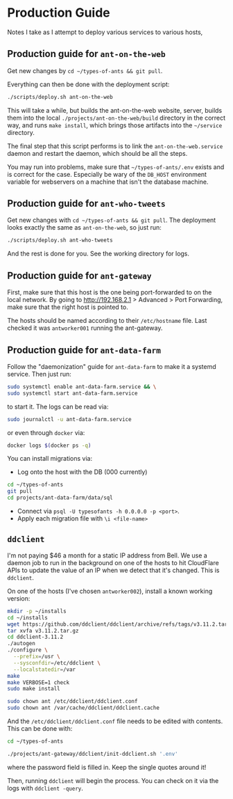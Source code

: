 # Production Guide

Notes I take as I attempt to deploy various services to various hosts,

## Production guide for `ant-on-the-web`

Get new changes by `cd ~/types-of-ants && git pull`.

Everything can then be done with the deployment script:

```bash
./scripts/deploy.sh ant-on-the-web
```

This will take a while, but builds the ant-on-the-web website, server, builds
them into the local `./projects/ant-on-the-web/build` directory in the correct
way, and runs `make install`, which brings those artifacts into the `~/service`
directory.

The final step that this script performs is to link the `ant-on-the-web.service`
daemon and restart the daemon, which should be all the steps.

You may run into problems, make sure that `~/types-of-ants/.env` exists and is
correct for the case. Especially be wary of the `DB_HOST` environment variable
for webservers on a machine that isn't the database machine.

## Production guide for `ant-who-tweets`

Get new changes with `cd ~/types-of-ants && git pull`. The deployment looks
exactly the same as `ant-on-the-web`, so just run:

```bash
./scripts/deploy.sh ant-who-tweets
```

And the rest is done for you. See the working directory for logs.

## Production guide for `ant-gateway`

First, make sure that this host is the one being port-forwarded to on the local
network. By going to <http://192.168.2.1> > Advanced > Port Forwarding, make
sure that the right host is pointed to.

The hosts should be named according to their `/etc/hostname` file. Last checked
it was `antworker001` running the ant-gateway.

## Production guide for `ant-data-farm`

Follow the "daemonization" guide for `ant-data-farm` to make it a systemd
service. Then just run:

```bash
sudo systemctl enable ant-data-farm.service && \
sudo systemctl start ant-data-farm.service
```

to start it. The logs can be read via:

```bash
sudo journalctl -u ant-data-farm.service
```

or even through `docker` via:

```bash
docker logs $(docker ps -q)
```

You can install migrations via:

- Log onto the host with the DB (000 currently)

```bash
cd ~/types-of-ants
git pull
cd projects/ant-data-farm/data/sql
```

- Connect via `psql -U typesofants -h 0.0.0.0 -p <port>`.
- Apply each migration file with `\i <file-name>`

## `ddclient`

I'm not paying $46 a month for a static IP address from Bell. We use a daemon
job to run in the background on one of the hosts to hit CloudFlare APIs to
update the value of an IP when we detect that it's changed. This is `ddclient`.

On one of the hosts (I've chosen `antworker002`), install a known working
version:

```bash
mkdir -p ~/installs
cd ~/installs
wget https://github.com/ddclient/ddclient/archive/refs/tags/v3.11.2.tar.gz
tar xvfa v3.11.2.tar.gz
cd ddclient-3.11.2
./autogen
./configure \
  --prefix=/usr \
  --sysconfdir=/etc/ddclient \
  --localstatedir=/var
make
make VERBOSE=1 check
sudo make install

sudo chown ant /etc/ddclient/ddclient.conf
sudo chown ant /var/cache/ddclient/ddclient.cache
```

And the `/etc/ddclient/ddclient.conf` file needs to be edited with contents.
This can be done with:

```bash
cd ~/types-of-ants

./projects/ant-gateway/ddclient/init-ddclient.sh '.env'
```

where the password field is filled in. Keep the single quotes around it!

Then, running `ddclient` will begin the process. You can check on it via the
logs with `ddclient -query`.
